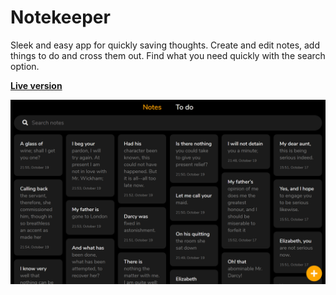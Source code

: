 # Notekeeper

Sleek and easy app for quickly saving thoughts. Create and edit notes, add things to do and cross them out. Find what you need quickly with the search option.

**[Live version](https://very-cool-pics.web.app)**

![App screenshot](/app-screenshot.png)